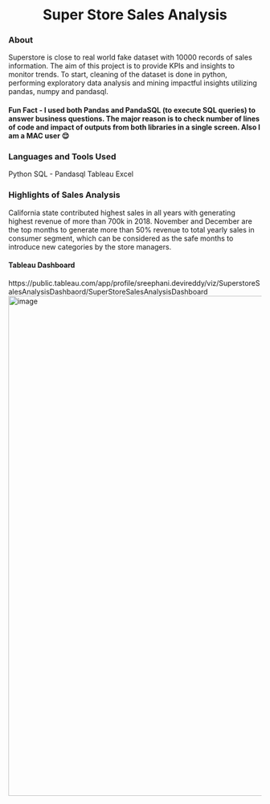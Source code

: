 <h1 align="center">Super Store Sales Analysis</h1>
<h3 align="left">About</h3>
Superstore is close to real world fake dataset with 10000 records of sales information. The aim of this project is to provide KPIs and insights to monitor trends. To start, cleaning of the dataset is done in python, performing exploratory data analysis and mining impactful insights utilizing pandas, numpy and pandasql.

<h4> Fun Fact - I used both Pandas and PandaSQL (to execute SQL queries) to answer business questions. The major reason is to check number of lines of code and impact of outputs from both libraries in a single screen. Also I am a MAC user  😌 </h4>

<h3 align="left">Languages and Tools Used</h3>
Python
SQL - Pandasql
Tableau
Excel

<h3 align="left"> Highlights of Sales Analysis </h3>
California state contributed highest sales in all years with generating highest revenue of more than 700k in 2018. November and December are the top months to generate more than 50% revenue to total yearly sales in consumer segment, which can be considered as the safe months to introduce new categories by the store managers.

<h4 align="left"> Tableau Dashboard </h4>
<a> https://public.tableau.com/app/profile/sreephani.devireddy/viz/SuperstoreSalesAnalysisDashbaord/SuperStoreSalesAnalysisDashboard </a>


<img width="994" alt="image" src="https://github.com/SreephaniDevireddy/SuperStore_Sales_Analysis/assets/116522153/c7316fcb-d928-4417-8961-0bb5952e3ddd">


